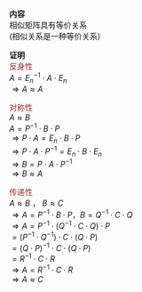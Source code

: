 **内容**    
相似矩阵具有等价关系    
(相似关系是一种等价关系)    
    
**证明**    
<font color=brown>反身性</font>    
 $A=E_n^{-1}\cdot A\cdot E_n$     
 $\Rightarrow A\approx A$     
    
<font color=brown>对称性</font>    
 $A\approx B$     
 $A=P^{-1}\cdot B\cdot P$     
 $\Rightarrow P\cdot A=E_n\cdot B\cdot P$     
 $\Rightarrow P\cdot A\cdot P^{-1}    
=E_n\cdot B\cdot E_n$     
 $\Rightarrow B=P\cdot A\cdot P^{-1}$     
 $\Rightarrow B\approx A$     
    
<font color=brown>传递性</font>    
 $A\approx B$ ， $B\approx C$     
 $\Rightarrow A=P^{-1}\cdot B\cdot P，    
B=Q^{-1}\cdot C\cdot Q$     
 $\Rightarrow A=P^{-1}\cdot(Q^{-1}\cdot C\cdot Q)\cdot P$     
 $=(P^{-1}\cdot Q^{-1})\cdot C\cdot(Q\cdot P)$     
 $=(Q\cdot P)^{-1}\cdot C\cdot(Q\cdot P)$     
 $=R^{-1}\cdot C\cdot R$     
 $\Rightarrow A=R^{-1}\cdot C\cdot R$     
 $\Rightarrow A\approx C$     
    
